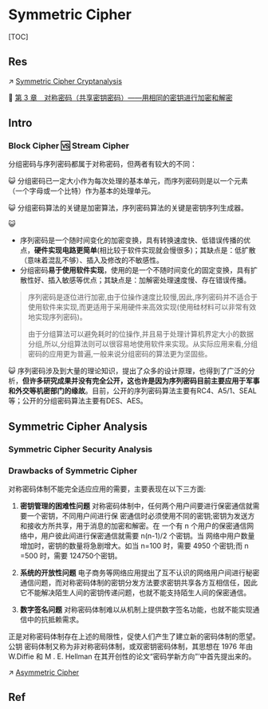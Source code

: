 # Symmetric Cipher

[TOC]



## Res
↗ [Symmetric Cipher Cryptanalysis](../../../🤮%20Cryptanalysis/Modern%20Cipher%20Cryptanalysis/Symmetric%20Cipher%20Cryptanalysis/Symmetric%20Cipher%20Cryptanalysis.md)

📖 [第 3 章　对称密码（共享密钥密码）——用相同的密钥进行加密和解密](https://m.ituring.com.cn/book/tupubarticle/30282)



## Intro
### Block Cipher 🆚 Stream Cipher
分组密码与序列密码都属于对称密码，但两者有较大的不同：

😺 分组密码已一定大小作为每次处理的基本单元，而序列密码则是以一个元素（一个字母或一个比特）作为基本的处理单元。 

😺 分组密码算法的关键是加密算法，序列密码算法的关键是密钥序列生成器。

😺  
- 序列密码是一个随时间变化的加密变换，具有转换速度快、低错误传播的优点，**硬件实现电路更简单**(相比较于软件实现就会慢很多)；其缺点是：低扩散（意味着混乱不够）、插入及修改的不敏感性。
- 分组密码**易于使用软件实现**，使用的是一个不随时间变化的固定变换，具有扩散性好、插入敏感等优点；其缺点是：加解密处理速度慢、存在错误传播。 

> 序列密码是逐位进行加密,由于位操作速度比较慢,因此,序列密码并不适合于使用软件来实现,而更适用于采用硬件来高效实现(使用硅材料可以非常有效地实现序列密码)。
> 
> 由于分组算法可以避免耗时的位操作,并且易于处理计算机界定大小的数据分组,所以,分组算法则可以很容易地使用软件来实现。从实际应用来看,分组密码的应用更为普遍,一般来说分组密码的算法更为坚固些。

😺 序列密码涉及到大量的理论知识，提出了众多的设计原理，也得到了广泛的分析，**但许多研究成果并没有完全公开，这也许是因为序列密码目前主要应用于军事和外交等机密部门的缘故**。目前，公开的序列密码算法主要有RC4、A5/1、SEAL等；公开的分组密码算法主要有DES、AES。



## Symmetric Cipher Analysis
### Symmetric Cipher Security Analysis



### Drawbacks of Symmetric Cipher
对称密码体制不能完全适应应用的需要，主要表现在以下三方面:

1. **密钥管理的困难性问题**
对称密码体制中，任何两个用户间要进行保密通信就需要一个密钥，不同用户间进行保 密通信时必须使用不同的密钥;密钥为发送方和接收方所共享，用于消息的加密和解密。在 一个有 n 个用户的保密通信网络中，用户彼此间进行保密通信就需要 n(n-1)/2 个密钥。当 网络中用户数量增加时，密钥的数量将急剧增大。如当 n=100 时，需要 4950 个密钥;而 n =500 时，需要 124750个密钥。

2. **系统的开放性问题**
电子商务等网络应用提出了互不认识的网络用户间进行秘密通信问题，而对称密码体制的密钥分发方法要求密钥共享各方互相信任，因此它不能解决陌生人间的密钥传递问题，也就不能支持陌生人间的保密通信。

3. **数字签名问题**
对称密码体制难以从机制上提供数字签名功能，也就不能实现通信中的抗抵赖需求。

正是对称密码体制存在上述的局限性，促使人们产生了建立新的密码体制的愿望。公钥 密码体制又称为非对称密码体制，或双密钥密码体制，其思想在 1976 年由 W.Diffie 和 M . E. Hellman 在其开创性的论文“密码学新方向”’中首先提出来的。

↗ [Asymmetric Cipher](../Asymmetric%20Cipher/Asymmetric%20Cipher.md)



## Ref
[序列密码和分组密码区别]: https://www.fisec.cn/443.html#:~:text=序列密码与分组密码,固定改换%2C没有记忆性%E3%80%82

[3.1 序列密码与分组密码]: https://learnku.com/docs/cryptography/31-sequence-cipher-and-block-cipher/8933

